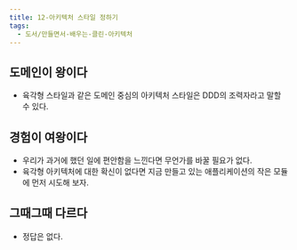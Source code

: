 ```yaml
---
title: 12-아키텍처 스타일 정하기
tags:
  - 도서/만들면서-배우는-클린-아키텍처
---
```

## 도메인이 왕이다

- 육각형 스타일과 같은 도메인 중심의 아키텍처 스타일은 DDD의 조력자라고 말할 수 있다.

## 경험이 여왕이다

- 우리가 과거에 했던 일에 편안함을 느낀다면 무언가를 바꿀 필요가 없다.
- 육각형 아키텍처에 대한 확신이 없다면 지금 만들고 있는 애플리케이션의 작은 모듈에 먼저 시도해 보자.

## 그때그때 다르다

- 정답은 없다.
